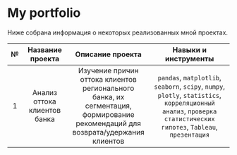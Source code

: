 # My portfolio

Ниже собрана информация о некоторых реализованных мной проектах.

| № |   Название проекта   | Описание проекта | Навыки и инструменты |
|:-----:|:----------------:|:----------------:|:--------------------:|
| 1 |   Анализ оттока клиентов банка   | Изучение причин оттока клиентов регионального банка, их сегментация, формирование рекомендаций для возврата/удержания клиентов | `pandas`, `matplotlib`, `seaborn`, `scipy`, `numpy`, `plotly`, `statistics`, `корреляционный анализ`, `проверка статистических гипотез`, `Tableau`, `презентация`|
